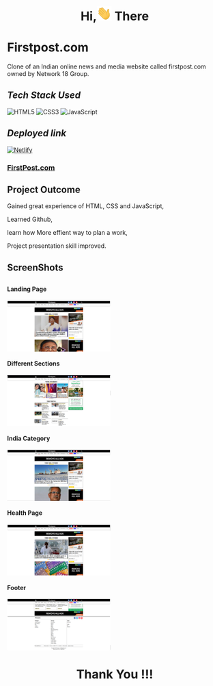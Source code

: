 <h1 align="center"> Hi,<img style="width: 35px;" src="https://raw.githubusercontent.com/ABSphreak/ABSphreak/master/gifs/Hi.gif" alt=""> There

# Firstpost.com
Clone of an Indian online news and media website called firstpost.com owned by Network 18 Group.


<h2 align="left"><i>Tech Stack Used</i></h2>
<div align="left">
<img alt="HTML5" src="https://img.shields.io/badge/html5-%23E34F26.svg?style=for-the-badge&logo=html5&logoColor=white"/>
<img alt="CSS3" src="https://img.shields.io/badge/css3-%231572B6.svg?style=for-the-badge&logo=css3&logoColor=white"/> 
<img alt="JavaScript" src="https://img.shields.io/badge/javascript-%23323330.svg?style=for-the-badge&logo=javascript&logoColor=%23F7DF1E"/>
</div>

<h2 align="left"><i>Deployed link</i></h2>
  <a href="https://stunning-rugelach-553099.netlify.app/" target="_blank">
  <img alt="Netlify" src="https://img.shields.io/badge/Netlify-00C7B7?style=for-the-badge&logo=netlify&logoColor=white"/>
  </a>
<h3 align="left"><a href="https://stunning-rugelach-553099.netlify.app/" target="_blank"> FirstPost.com</a></h3>



<h2>Project Outcome</h2>
<p>Gained great experience of HTML, CSS and JavaScript,</p>
<p>Learned Github,</p>
<p>learn how More effient way to plan a work,</p>
<p>Project presentation skill improved.</p>

<h2>ScreenShots<h2>

<h4>Landing Page</h4>
<p></p>
 <div style="display: grid; grid-template-columns: repeat(2,1fr); gap:20px " >
  <img style="width: 100%;" src="https://github.com/gunjankuthe111/Firstpost.com/blob/main/Images/HomePage.png" alt="">
 </div>
 
 <h4>Different Sections</h4>
<p></p>
 <div style="display: grid; grid-template-columns: repeat(2,1fr); gap:20px " >
  <img style="width: 100%;" src="https://github.com/gunjankuthe111/Firstpost.com/blob/main/Images/Sections.png" alt="">
 </div>
 
 <h4>India Category</h4>
<p></p>
 <div style="display: grid; grid-template-columns: repeat(2,1fr); gap:20px " >
  <img style="width: 100%;" src="https://github.com/gunjankuthe111/Firstpost.com/blob/main/Images/India%20Category.png" alt="">
 </div>
 <h4>Health Page</h4>
<p></p>
 <div style="display: grid; grid-template-columns: repeat(2,1fr); gap:20px " >
  <img style="width: 100%;" src="https://github.com/gunjankuthe111/Firstpost.com/blob/main/Images/Heath%20Category.png" alt="">
 </div>
 <h4>Footer</h4>
<p></p>
 <div style="display: grid; grid-template-columns: repeat(2,1fr); gap:20px " >
  <img style="width: 100%;" src="https://github.com/gunjankuthe111/Firstpost.com/blob/main/Images/Footer.png" alt="">
 </div>



<h1 align="center"> Thank You !!!</h1>
